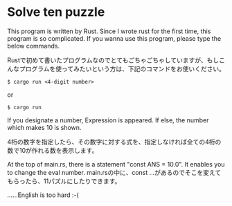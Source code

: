 # Solve ten puzzle

This program is written by Rust.
Since I wrote rust for the first time, this program is so complicated.
If you wanna use this program, please type the below commands.

Rustで初めて書いたプログラムなのでとてもごちゃごちゃしていますが、もしこんなプログラムを使ってみたいという方は、下記のコマンドをお使いください。

``` 
$ cargo run <4-digit number>
```
or 

```
$ cargo run
```

If you designate a number, Expression is appeared.
If else, the number which makes 10 is shown.

4桁の数字を指定したら、その数字に対する式を、指定しなければ全ての4桁の数で10が作れる数を表示します。

At the top of main.rs, there is a statement "const ANS = 10.0". It enables you to change the eval number.
main.rsの中に、const ...があるのでそこを変えてもらったら、11パズルにしたりできます。


......English is too hard :-(
